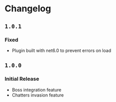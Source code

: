 # Changelog

## `1.0.1`
### Fixed
* Plugin built with net6.0 to prevent errors on load

## `1.0.0`
### Initial Release
* Boss integration feature
* Chatters invasion feature
